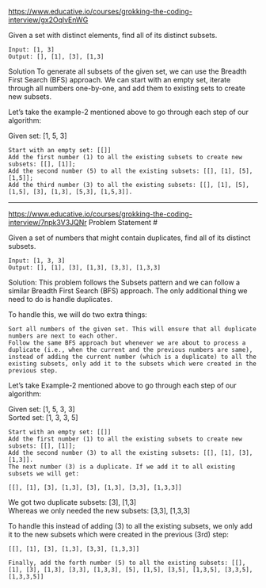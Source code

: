 https://www.educative.io/courses/grokking-the-coding-interview/gx2OqlvEnWG

Given a set with distinct elements, find all of its distinct subsets.
```
Input: [1, 3]
Output: [], [1], [3], [1,3]
```

Solution
To generate all subsets of the given set, we can use the Breadth First Search (BFS) approach. We can start with an empty set, iterate through all numbers one-by-one, and add them to existing sets to create new subsets.

Let’s take the example-2 mentioned above to go through each step of our algorithm:

Given set: [1, 5, 3]

    Start with an empty set: [[]]
    Add the first number (1) to all the existing subsets to create new subsets: [[], [1]];
    Add the second number (5) to all the existing subsets: [[], [1], [5], [1,5]];
    Add the third number (3) to all the existing subsets: [[], [1], [5], [1,5], [3], [1,3], [5,3], [1,5,3]].


--------------------------------------------------------------------------------

https://www.educative.io/courses/grokking-the-coding-interview/7npk3V3JQNr
Problem Statement #

Given a set of numbers that might contain duplicates, find all of its distinct subsets.
```
Input: [1, 3, 3]
Output: [], [1], [3], [1,3], [3,3], [1,3,3]

```

Solution:
This problem follows the Subsets pattern and we can follow a similar Breadth First Search (BFS) approach. The only additional thing we need to do is handle duplicates. 

To handle this, we will do two extra things:

    Sort all numbers of the given set. This will ensure that all duplicate numbers are next to each other.
    Follow the same BFS approach but whenever we are about to process a duplicate (i.e., when the current and the previous numbers are same), instead of adding the current number (which is a duplicate) to all the existing subsets, only add it to the subsets which were created in the previous step.


Let’s take Example-2 mentioned above to go through each step of our algorithm:

Given set: [1, 5, 3, 3]  
Sorted set: [1, 3, 3, 5]

    Start with an empty set: [[]]
    Add the first number (1) to all the existing subsets to create new subsets: [[], [1]];
    Add the second number (3) to all the existing subsets: [[], [1], [3], [1,3]].
    The next number (3) is a duplicate. If we add it to all existing subsets we will get:

    [[], [1], [3], [1,3], [3], [1,3], [3,3], [1,3,3]]

We got two duplicate subsets: [3], [1,3]  
Whereas we only needed the new subsets: [3,3], [1,3,3]  

To handle this instead of adding (3) to all the existing subsets, we only add it to the new subsets which were created in the previous (3rd) step:

    [[], [1], [3], [1,3], [3,3], [1,3,3]]

    Finally, add the forth number (5) to all the existing subsets: [[], [1], [3], [1,3], [3,3], [1,3,3], [5], [1,5], [3,5], [1,3,5], [3,3,5], [1,3,3,5]]


